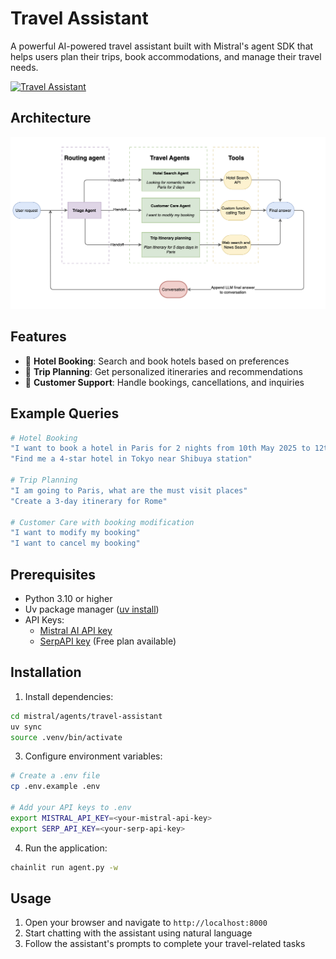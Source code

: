 # Travel Assistant 

A powerful AI-powered travel assistant built with Mistral's agent SDK that helps users plan their trips, book accommodations, and manage their travel needs.

[![Travel Assistant](https://raw.githubusercontent.com/mistralai/cookbook/refs/heads/main/gif/Travel_assistant.gif)](https://www.youtube.com/watch?v=DSYlhtG2UNM)

## Architecture

![Architecture](./assets/architecture.png)

## Features

- 🏨 **Hotel Booking**: Search and book hotels based on preferences
- 📅 **Trip Planning**: Get personalized itineraries and recommendations
- 🎫 **Customer Support**: Handle bookings, cancellations, and inquiries

## Example Queries

```bash
# Hotel Booking
"I want to book a hotel in Paris for 2 nights from 10th May 2025 to 12th May 2025 for 2 adults"
"Find me a 4-star hotel in Tokyo near Shibuya station"

# Trip Planning
"I am going to Paris, what are the must visit places"
"Create a 3-day itinerary for Rome"

# Customer Care with booking modification
"I want to modify my booking"
"I want to cancel my booking"
```

## Prerequisites

- Python 3.10 or higher
- Uv package manager ([uv install](https://docs.astral.sh/uv/getting-started/installation/))
- API Keys:
  - [Mistral AI API key](https://mistral.ai/api-key)
  - [SerpAPI key](https://serpapi.com/dashboard) (Free plan available)


## Installation


1. Install dependencies:
```bash
cd mistral/agents/travel-assistant
uv sync
source .venv/bin/activate
```

3. Configure environment variables:
```bash
# Create a .env file
cp .env.example .env

# Add your API keys to .env
export MISTRAL_API_KEY=<your-mistral-api-key>
export SERP_API_KEY=<your-serp-api-key>
```

4. Run the application:
```bash
chainlit run agent.py -w
```

## Usage

1. Open your browser and navigate to `http://localhost:8000`
2. Start chatting with the assistant using natural language
3. Follow the assistant's prompts to complete your travel-related tasks



